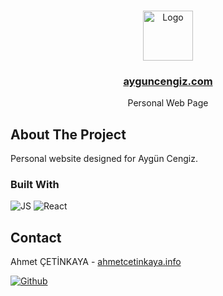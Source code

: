 <br />
<p align="center">
  <a href="https://github.com/ahmet-cetinkaya/tarconi2.github.io">
    <img src="logo512.png" alt="Logo" width="80" height="80">
  </a>

<a href="https://ayguncengiz.com/"><h3 align="center">ayguncengiz.com</h3></a>

  <p align="center">
    Personal Web Page
</p>

## About The Project

Personal website designed for Aygün Cengiz.

### Built With

![JS](https://img.shields.io/badge/JavaScript-F7DF1E?style=for-the-badge&logo=javascript&logoColor=black)
![React](https://img.shields.io/badge/React-20232A?style=for-the-badge&logo=react&logoColor=61DAFB)

## Contact

Ahmet ÇETİNKAYA - [ahmetcetinkaya.info](https://ahmetcetinkaya.info)

[![Github](https://img.shields.io/badge/GitHub-100000?style=for-the-badge&logo=github&logoColor=white)](https://github.com/ahmet-cetinkaya)

[linkedin-shield]: https://img.shields.io/badge/-LinkedIn-black.svg?style=for-the-badge&logo=linkedin&colorB=555
[linkedin-url]: https://linkedin.com/in/ahmet-cetinkaya
